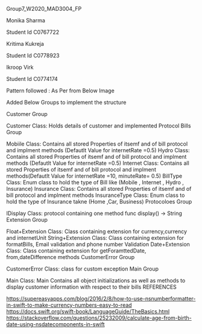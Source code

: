 Group7_W2020_MAD3004_FP

Monika Sharma

Student Id C0767722

Kritima Kukreja

Student Id C0778923

Ikroop Virk

Student Id C0774174

Pattern followed : As Per from Below Image

  
 

Added Below Groups to implement the structure

Customer Group

Customer Class: Holds details of customer and implemented Protocol
Bills Group

Mobiile Class: Contains all stored Properties of itsemf and of bill protocol and implment methods (Defautlt Value for internetRate =0.5)
Hydro Class: Contains all stored Properties of itsemf and of bill protocol and implment methods (Defautlt Value for internetRate =0.5)
Internet Class: Contains all stored Properties of itsemf and of bill protocol and implment methods(Defautlt Value for internetRate =10, minuteRate= 0.5)
BillType Class: Enum class to hold the type of Bill like (Mobile , Internet , Hydro , Insurance)
Insurance Class: Contains all stored Properties of itsemf and of bill protocol and implment methods
InsuranceType Class: Enum class to hold the type of Insurance takne (Home ,Car, Business)
Protocoloes Group

IDisplay Class: protocol containing one method func display() -> String
Extension Group

Float+Extension Class: Class containing extension for currency,currency and internetUnit
String+Extension Class: Class containing extension for formatBills, Email validation and phone number Validation
Date+Extension Class: Class containing extension for getForamttedDate, from,dateDifference methods
CustomerError Group

CustomerError Class: class for custom exception
Main Group

Main Class: Main Contains all object initializations as well as methods to display customer information with respect to their bills
REFERENCES

https://supereasyapps.com/blog/2016/2/8/how-to-use-nsnumberformatter-in-swift-to-make-currency-numbers-easy-to-read
https://docs.swift.org/swift-book/LanguageGuide/TheBasics.html
https://stackoverflow.com/questions/25232009/calculate-age-from-birth-date-using-nsdatecomponents-in-swift
